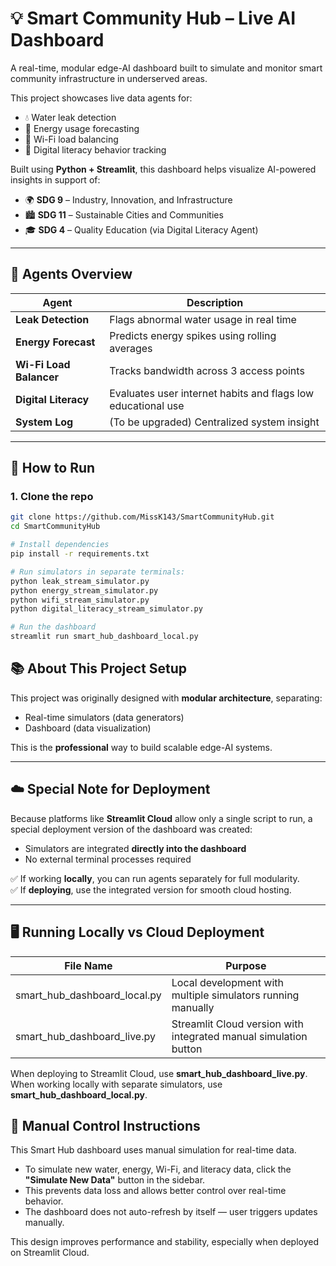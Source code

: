 # 💡 Smart Community Hub – Live AI Dashboard

A real-time, modular edge-AI dashboard built to simulate and monitor smart community infrastructure in underserved areas.

This project showcases live data agents for:
- 💧 Water leak detection
- 🔋 Energy usage forecasting
- 📶 Wi-Fi load balancing
- 📘 Digital literacy behavior tracking

Built using **Python + Streamlit**, this dashboard helps visualize AI-powered insights in support of:
- 🌍 **SDG 9** – Industry, Innovation, and Infrastructure
- 🏙️ **SDG 11** – Sustainable Cities and Communities
- 🎓 **SDG 4** – Quality Education (via Digital Literacy Agent)

---

## 🧠 Agents Overview

| Agent | Description |
|-------|-------------|
| **Leak Detection** | Flags abnormal water usage in real time |
| **Energy Forecast** | Predicts energy spikes using rolling averages |
| **Wi-Fi Load Balancer** | Tracks bandwidth across 3 access points |
| **Digital Literacy** | Evaluates user internet habits and flags low educational use |
| **System Log** | (To be upgraded) Centralized system insight |

---

## 🚀 How to Run

### 1. Clone the repo
```bash
git clone https://github.com/MissK143/SmartCommunityHub.git
cd SmartCommunityHub

# Install dependencies
pip install -r requirements.txt

# Run simulators in separate terminals:
python leak_stream_simulator.py
python energy_stream_simulator.py
python wifi_stream_simulator.py
python digital_literacy_stream_simulator.py

# Run the dashboard
streamlit run smart_hub_dashboard_local.py
```

## 📚 About This Project Setup

This project was originally designed with **modular architecture**, separating:
- Real-time simulators (data generators)
- Dashboard (data visualization)

This is the **professional** way to build scalable edge-AI systems.

---

## ☁️ Special Note for Deployment

Because platforms like **Streamlit Cloud** allow only a single script to run, a special deployment version of the dashboard was created:
- Simulators are integrated **directly into the dashboard**
- No external terminal processes required

✅ If working **locally**, you can run agents separately for full modularity.  
✅ If **deploying**, use the integrated version for smooth cloud hosting.

---

## 🖥️ Running Locally vs Cloud Deployment

| File Name | Purpose |
|-----------|---------|
| smart_hub_dashboard_local.py | Local development with multiple simulators running manually |
| smart_hub_dashboard_live.py | Streamlit Cloud version with integrated manual simulation button |

When deploying to Streamlit Cloud, use **smart_hub_dashboard_live.py**.
When working locally with separate simulators, use **smart_hub_dashboard_local.py**.

## 🔄 Manual Control Instructions

This Smart Hub dashboard uses manual simulation for real-time data.

- To simulate new water, energy, Wi-Fi, and literacy data, click the **"Simulate New Data"** button in the sidebar.
- This prevents data loss and allows better control over real-time behavior.
- The dashboard does not auto-refresh by itself — user triggers updates manually.

This design improves performance and stability, especially when deployed on Streamlit Cloud.
